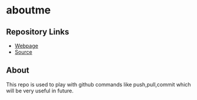 # aboutme

## Repository Links

- [Webpage](https://nikithamandala.github.io/aboutme/ "Working With aboutme Webpage")
- [Source](https://github.com/nikithamandala/aboutme "Working With aboutme source")

## About

This repo is used to play with github commands like push,pull,commit which will be very useful in future.
